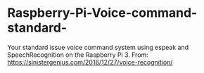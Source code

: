 # Raspberry-Pi-Voice-command-standard-

Your standard issue voice command system using espeak and SpeechRecognition on the Raspberry Pi 3.
From: https://sinistergenius.com/2016/12/27/voice-recognition/
